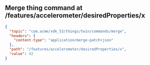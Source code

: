 ## Merge thing command at /features/accelerometer/desiredProperties/x

```json
{
  "topic": "com.acme/xdk_53/things/twin/commands/merge",
  "headers": {
    "content-type": "application/merge-patch+json"
  },
  "path": "/features/accelerometer/desiredProperties/x",
  "value": 42
}
```
